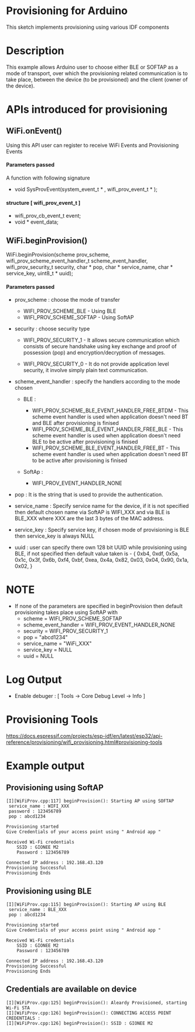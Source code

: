 # Provisioning for Arduino

This sketch implements provisioning using various IDF components

# Description

This example allows Arduino user to choose either BLE or SOFTAP as a mode of transport, over which the provisioning related communication is to take place, between the device (to be provisioned) and the client (owner of the device).

# APIs introduced for provisioning

## WiFi.onEvent()

Using this API user can register to receive WiFi Events and Provisioning Events

#### Parameters passed

A function with following signature
* void SysProvEvent(system_event_t * , wifi_prov_event_t * );
 
#### structure [ wifi_prov_event_t ]

* wifi_prov_cb_event_t event;
* void * event_data;

## WiFi.beginProvision()

WiFi.beginProvision(scheme prov_scheme, wifi_prov_scheme_event_handler_t scheme_event_handler, wifi_prov_security_t security, char * pop, char * service_name, char * service_key, uint8_t * uuid);

#### Parameters passed

* prov_scheme : choose the mode of transfer
    * WIFI_PROV_SCHEME_BLE - Using BLE
    * WIFI_PROV_SCHEME_SOFTAP - Using SoftAP
        
* security : choose security type
    * WIFI_PROV_SECURITY_1 - It allows secure communication which consists of secure handshake using key exchange and proof of possession (pop) and encryption/decryption of messages.

    * WIFI_PROV_SECURITY_0 - It do not provide application level security, it involve simply plain text communication.

* scheme_event_handler : specify the handlers according to the mode chosen
    * BLE :
        - WIFI_PROV_SCHEME_BLE_EVENT_HANDLER_FREE_BTDM - This scheme event handler is used when application doesn't need BT and BLE after provisioning is finised
        - WIFI_PROV_SCHEME_BLE_EVENT_HANDLER_FREE_BLE - This scheme event handler is used when application doesn't need BLE to be active after provisioning is finised
        - WIFI_PROV_SCHEME_BLE_EVENT_HANDLER_FREE_BT - This scheme event handler is used when application doesn't need BT to be active after provisioning is finised

    * SoftAp :
        - WIFI_PROV_EVENT_HANDLER_NONE

* pop : It is the string that is used to provide the authentication.

* service_name : Specify service name for the device, if it is not specified then default chosen name via SoftAP is WIFI_XXX and via BLE is BLE_XXX where XXX are the last 3 bytes of the MAC address. 

* service_key : Specify service key, if chosen mode of provisioning is BLE then service_key is always NULL

* uuid : user can specify there own 128 bit UUID while provisioning using BLE, if not specified then default value taken is
        - {  0xb4, 0xdf, 0x5a, 0x1c, 0x3f, 0x6b, 0xf4, 0xbf,
             0xea, 0x4a, 0x82, 0x03, 0x04, 0x90, 0x1a, 0x02, }

# NOTE

* If none of the parameters are specified in beginProvision then default provisioning takes place using SoftAP with
    * scheme = WIFI_PROV_SCHEME_SOFTAP
    * scheme_event_handler = WIFI_PROV_EVENT_HANDLER_NONE
    * security = WIFI_PROV_SECURITY_1
    * pop = "abcd1234"
    * service_name = "WiFi_XXX"
    * service_key = NULL
    * uuid = NULL

# Log Output
* Enable debuger : [ Tools -> Core Debug Level -> Info ] 

# Provisioning Tools
https://docs.espressif.com/projects/esp-idf/en/latest/esp32/api-reference/provisioning/wifi_provisioning.html#provisioning-tools

# Example output

## Provisioning using SoftAP

```
[I][WiFiProv.cpp:117] beginProvision(): Starting AP using SOFTAP
 service_name : WIFI_XXX
 password : 123456789
 pop : abcd1234

Provisioning started
Give Credentials of your access point using " Android app "

Received Wi-Fi credentials
	SSID : GIONEE M2
	Password : 123456789

Connected IP address : 192.168.43.120
Provisioning Successful
Provisioning Ends

```

## Provisioning using BLE

```
[I][WiFiProv.cpp:115] beginProvision(): Starting AP using BLE
 service_name : BLE_XXX
 pop : abcd1234

Provisioning started
Give Credentials of your access point using " Android app "

Received Wi-Fi credentials
	SSID : GIONEE M2
	Password : 123456789

Connected IP address : 192.168.43.120
Provisioning Successful
Provisioning Ends

```

## Credentials are available on device

```
[I][WiFiProv.cpp:125] beginProvision(): Aleardy Provisioned, starting Wi-Fi STA
[I][WiFiProv.cpp:126] beginProvision(): CONNECTING ACCESS POINT CREDENTIALS : 
[I][WiFiProv.cpp:126] beginProvision(): SSID : GIONEE M2

```
